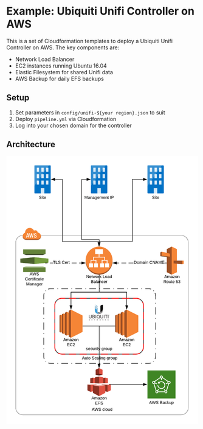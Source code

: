 # Example: Ubiquiti Unifi Controller on AWS
This is a set of Cloudformation templates to deploy a Ubiquiti Unifi Controller on AWS. The key components are:
  - Network Load Balancer
  - EC2 instances running Ubuntu 16.04
  - Elastic Filesystem for shared Unifi data
  - AWS Backup for daily EFS backups

## Setup
  1. Set parameters in `config/unifi-${your region}.json` to suit
  2. Deploy `pipeline.yml` via Cloudformation
  3. Log into your chosen domain for the controller

## Architecture
![Unifi Controller Architecture](img/arch.png)
